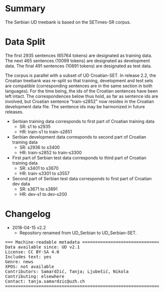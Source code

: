 # Summary

The Serbian UD treebank is based on the SETimes-SR corpus.

# Data Split

The first 2935 sentences (65764 tokens) are designated as training data.
The next   465 sentences (10099 tokens) are designated as development data.
The final  491 sentences (10891 tokens) are designated as test data.

The corpus is parallel with a subset of UD Croatian-SET. In release 2.2, the
Croatian treebank was re-split so that training, development and test sets
are compatible (corresponding sentences are in the same section in both
languages). For the time being, the ids of the Croatian sentences have been
left intact. The correspondences below thus hold, as far as sentence ids are
involved, but Croatian sentence "train-s2852" now resides in the Croatian
development data file. The sentence ids may be harmonized in future releases.

* Serbian training data corresponds to first part of Croatian training data
  * SR: s1 to s2935
  * HR: train-s1 to train-s2851
* Serbian development data corresponds to second part of Croatian training data
  * SR: s2936 to s3400
  * HR: train-s2852 to train-s3300
* First part of Serbian test data corresponds to third part of Croatian training data
  * SR: s3401 to s3670
  * HR: train-s3301 to s3557
* Second part of Serbian test data corresponds to first part of Croatian dev data
  * SR: s3671 to s3891
  * HR: dev-s1 to dev-s200

# Changelog

* 2018-04-15 v2.2
  * Repository renamed from UD_Serbian to UD_Serbian-SET.

<pre>
=== Machine-readable metadata =================================================
Data available since: UD v2.1
License: CC BY-SA 4.0
Includes text: yes
Genre: news
XPOS: not available
Contributors: Samardžić, Tanja; Ljubešić, Nikola
Contributing: elsewhere
Contact: tanja.samardzic@uzh.ch
===============================================================================
</pre>

